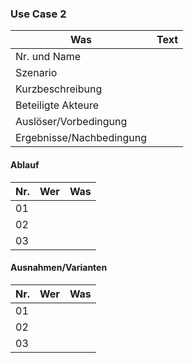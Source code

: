### Use Case 2

Was | Text
-----|--------
Nr. und Name |
Szenario |
Kurzbeschreibung |
Beteiligte Akteure |
Auslöser/Vorbedingung |
Ergebnisse/Nachbedingung |

#### Ablauf

Nr. | Wer | Was
-----|--------|--------
01 |
02 |
03 |

#### Ausnahmen/Varianten

Nr. | Wer | Was
-----|--------|--------
01 |
02 |
03 |